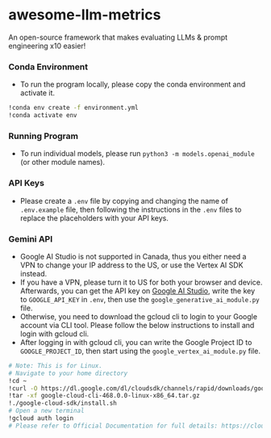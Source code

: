 # awesome-llm-metrics
An open-source framework that makes evaluating LLMs &amp; prompt engineering x10 easier!

### Conda Environment
- To run the program locally, please copy the conda environment and activate it.
```bash
!conda env create -f environment.yml
!conda activate env
```

### Running Program
- To run individual models, please run `python3 -m models.openai_module` (or other module names).

### API Keys
- Please create a `.env` file by copying and changing the name of `.env.example` file, then following the instructions in the `.env` files to replace the placeholders with your API keys.

### Gemini API
- Google AI Studio is not supported in Canada, thus you either need a VPN to change your IP address to the US, or use the Vertex AI SDK instead.
- If you have a VPN, please turn it to US for both your browser and device. Afterwards, you can get the API key on [Google AI Studio](https://aistudio.google.com/app/apikey), write the key to `GOOGLE_API_KEY` in `.env`, then use the `google_generative_ai_module.py` file.
- Otherwise, you need to download the gcloud cli to login to your Google account via CLI tool. Please follow the below instructions to install and login with gcloud cli.
- After logging in with gcloud cli, you can write the Google Project ID to `GOOGLE_PROJECT_ID`, then start using the `google_vertex_ai_module.py` file.
```bash
# Note: This is for Linux.
# Navigate to your home directory
!cd ~
!curl -O https://dl.google.com/dl/cloudsdk/channels/rapid/downloads/google-cloud-cli-468.0.0-linux-x86_64.tar.gz
!tar -xf google-cloud-cli-468.0.0-linux-x86_64.tar.gz
!./google-cloud-sdk/install.sh
# Open a new terminal
!gcloud auth login
# Please refer to Official Documentation for full details: https://cloud.google.com/sdk/docs/install-sdk
```
